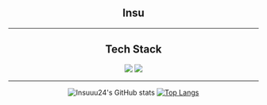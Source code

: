 <div align = "center">



## Insu

---

## Tech Stack
<img src="https://img.shields.io/badge/Swift-important?style=flat-square&logo=Swift&logoColor=FFFFFF"/>
<img src="https://img.shields.io/badge/UIKit-skyblue?style=flat-square&logo=UIKit&logoColor=FFFFFF"/>


---

![Insuuu24's GitHub stats](https://github-readme-stats.vercel.app/api?username=Insuuu24&show_icons=true&theme=highcontrast)
[![Top Langs](https://github-readme-stats.vercel.app/api/top-langs/?username=Insuuu24&layout=compact&theme=highcontrast)](https://github.com/Insuuu24/github-readme-stats)

</div>
